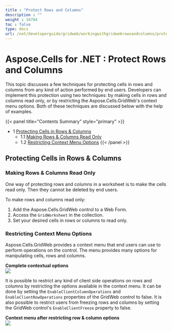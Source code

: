 ```yaml
---
title : "Protect Rows and Columns" 
description : "" 
weight : 16704 
toc : false
type: docs
url: /net/developerguide/gridweb/workingwithgridwebrowsandcolumns/protect+rows+and+columns/
---
```


# Aspose.Cells for .NET : Protect Rows and Columns


This topic discusses a few techniques for protecting cells in rows and columns from any kind of action performed by end users. Developers can implement this protection using two techniques: by making cells in rows and columns read only, or by restricting the Aspose.Cells.GridWeb's context menu options. Both of these techniques are discussed below with the help of examples.

{{< panel title="Contents Summary" style="primary" >}}
*   1 [Protecting Cells in Rows & Columns](#protecting-cells-in-rows-&-columns)
    *   1.1 [Making Rows & Columns Read Only](#making-rows-&-columns-read-only)
    *   1.2 [Restricting Context Menu Options](#restricting-context-menu-options)
{{< /panel >}}
 

## Protecting Cells in Rows & Columns

### Making Rows & Columns Read Only

One way of protecting rows and columns in a worksheet is to make the cells read only. Then they cannot be deleted by end users.

To make rows and columns read only:

1.  Add the Aspose.Cells.GridWeb control to a Web Form.
2.  Access the `GridWorksheet` in the collection.
3.  Set your desired cells in rows or columns to read only.

### Restricting Context Menu Options

Aspose.Cells.GridWeb provides a context menu that end users can use to perform operations on the control. The menu provides many options for manipulating cells, rows and columns.

**Complete contextual options**  
![](https://docs2.aspose.com/cells/net/attachments/5013770/5115401.png)

It is possible to restrict any kind of client side operations on rows and columns by restricting the options available in the context menu. It can be done by setting the `EnableClientColumnOperations` and `EnableClientRowOperations` properties of the GridWeb control to false. It is also possible to restrict users from freezing rows and columns by setting the GridWeb control's `EnableClientFreeze` property to false.

**Context menu after restricting row & column options**  
![](https://docs2.aspose.com/cells/net/attachments/5013770/5115404.png)


